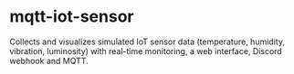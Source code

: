 # mqtt-iot-sensor
Collects and visualizes simulated IoT sensor data (temperature, humidity, vibration, luminosity) with real-time monitoring, a web interface, Discord webhook and MQTT.
